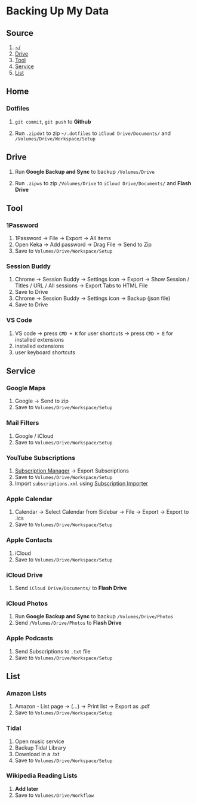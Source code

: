 # Backing Up My Data

## Source

1. [~/](#Home)
2. [Drive](#Drive)
3. [Tool](#Tool)
4. [Service](#Service)
5. [List](#List)

## Home

### Dotfiles

1. `git commit`, `git push` to **Github**

2. Run `.zipdot` to zip `~/.dotfiles` to `iCloud Drive/Documents/` and
   `/Volumes/Drive/Workspace/Setup`

## Drive

1. Run **Google Backup and Sync** to backup `/Volumes/Drive`

2. Run `.zipws` to zip `/Volumes/Drive` to `iCloud Drive/Documents/` and
   **Flash** **Drive**

## Tool

### 1Password

1. 1Password -> File -> Export -> All items
2. Open Keka -> Add password -> Drag File -> Send to Zip
3. Save to `Volumes/Drive/Workspace/Setup`

### Session Buddy

1. Chrome -> Session Buddy -> Settings icon -> Export -> Show Session / Titles /
   URL / All sessions -> Export Tabs to HTML File
2. Save to Drive
3. Chrome -> Session Buddy -> Settings icon -> Backup (json file)
4. Save to Drive

### VS Code

1. VS code -> press `CMD + K` for user shortcuts -> press `CMD + E` for
   installed extensions
2. installed extensions
3. user keyboard shortcuts

## Service

### Google Maps

1. Google -> Send to zip
2. Save to `Volumes/Drive/Workspace/Setup`

### Mail Filters

1. Google / iCloud
2. Save to `Volumes/Drive/Workspace/Setup`

### YouTube Subscriptions

1. [Subscription Manager](https://www.youtube.com/subscription_manager) ->
   Export Subscriptions
2. Save to `Volumes/Drive/Workspace/Setup`
3. Import `subscriptions.xml` using
   [Subscription Importer](https://github.com/evanreilly/youtube-subscriptions-importer)

### Apple Calendar

1. Calendar -> Select Calendar from Sidebar -> File -> Export -> Export to .ics
2. Save to `Volumes/Drive/Workspace/Setup`

### Apple Contacts

1. iCloud
2. Save to `Volumes/Drive/Workspace/Setup`

### iCloud Drive

1. Send `iCloud Drive/Documents/` to **Flash Drive**

### iCloud Photos

1. Run **Google Backup and Sync** to backup `/Volumes/Drive/Photos`
2. Send `/Volumes/Drive/Photos` to **Flash Drive**

### Apple Podcasts

1. Send Subscriptions to `.txt` file
2. Save to `Volumes/Drive/Workspace/Setup`

## List

### Amazon Lists

1. Amazon - List page -> (...) -> Print list -> Export as .pdf
2. Save to `Volumes/Drive/Workspace/Setup`

### Tidal

1. Open music service
2. Backup Tidal Library
3. Download in a .txt
4. Save to `Volumes/Drive/Workspace/Setup`

### Wikipedia Reading Lists

1. **Add later**
2. Save to `Volumes/Drive/Workflow`
